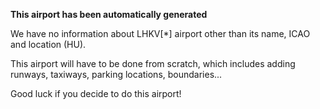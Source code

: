**This airport has been automatically generated**

We have no information about LHKV[*] airport other than its name, ICAO and location (HU).

This airport will have to be done from scratch, which includes adding runways, taxiways, parking locations, boundaries...

Good luck if you decide to do this airport!